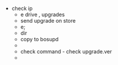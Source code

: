 - check ip
	- e drive , upgrades
	- send upgrade on store
	- e;
	- dir
	- copy to bosupd
	-
	- check command - check upgrade.ver
	-
